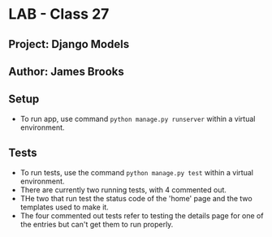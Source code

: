 # LAB - Class 27

## Project: Django Models

## Author: James Brooks

## Setup

- To run app, use command `python manage.py runserver` within a virtual environment.

## Tests

- To run tests, use the command `python manage.py test` within a virtual environment.
- There are currently two running tests, with 4 commented out.
- THe two that run test the status code of the 'home' page and the two templates used to make it.
- The four commented out tests refer to testing the details page for one of the entries but can't get them to run properly.
